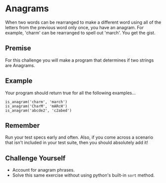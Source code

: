 # Anagrams

When two words can be rearranged to make a different word using all of the letters from the previous word only once, you have an anagram. For example, 'charm' can be rearranged to spell out 'march'. You get the gist.

## Premise

For this challenge you will make a program that determines if two strings are Anagrams.

## Example
Your program should return true for all the following examples...


```
is_anagram('charm', 'march')
is_anagram('CharM', 'mARcH')
is_anagram('abcde2', 'c2abed')
```
## Remember
Run your test specs early and often. Also, if you come across a scenario that isn't included in your test suite, then you should absolutely add it!

## Challenge Yourself
* Account for anagram phrases.
* Solve this same exercise without using python's built-in `sort` method.
